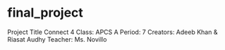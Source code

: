 # final_project
Project Title Connect 4
Class: APCS A
Period: 7
Creators: Adeeb Khan & Riasat Audhy
Teacher: Ms. Novillo
